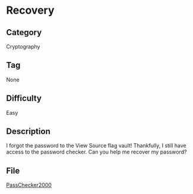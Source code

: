 # Recovery

## Category

Cryptography

## Tag

None

## Difficulty

Easy

## Description

I forgot the password to the View Source flag vault! Thankfully, I still have access to the password checker. Can you help me recover my password?

## File

[PassChecker2000](PassChecker2000.py)